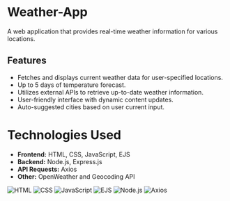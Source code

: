 # Weather-App

A web application that provides real-time weather information for various locations.

## Features

- Fetches and displays current weather data for user-specified locations.
- Up to 5 days of temperature forecast.
- Utilizes external APIs to retrieve up-to-date weather information.
- User-friendly interface with dynamic content updates.
- Auto-suggested cities based on user current input.

# Technologies Used

- **Frontend:** HTML, CSS, JavaScript, EJS
- **Backend:** Node.js, Express.js
- **API Requests:** Axios
- **Other:** OpenWeather and Geocoding API

![HTML](https://img.shields.io/badge/HTML-5-orange?style=for-the-badge)
![CSS](https://img.shields.io/badge/CSS-3-blue?style=for-the-badge)
![JavaScript](https://img.shields.io/badge/JavaScript-ES6-yellow?style=for-the-badge)
![EJS](https://img.shields.io/badge/EJS-Template-red?style=for-the-badge)
![Node.js](https://img.shields.io/badge/Node.js-Express-green?style=for-the-badge)
![Axios](https://img.shields.io/badge/Axios-HTTP-blue?style=for-the-badge)
